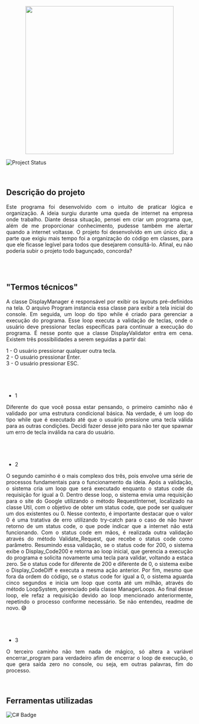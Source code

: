 <div align="center">
  <img src="https://github.com/user-attachments/assets/fed99059-1d03-491d-8f5d-be8733836961" width="400px">
</div>


![Project Status](https://img.shields.io/badge/Status-Concluído-success?style=for-the-badge&color=003F6C)

<br>

## Descrição do projeto 
<p align="justify">
Este programa foi desenvolvido com o intuito de praticar lógica e organização. A ideia surgiu durante uma queda de internet na empresa onde trabalho. Diante dessa situação, pensei em criar um programa que, além de me proporcionar conhecimento, pudesse também me alertar quando a internet voltasse. O projeto foi desenvolvido em um único dia; a parte que exigiu mais tempo foi a organização do código em classes, para que ele ficasse legível para todos que desejarem consultá-lo. Afinal, eu não poderia subir o projeto todo bagunçado, concorda?
</p>

<br>

<br>

## "Termos técnicos"
<p align="justify">
A classe DisplayManager é responsável por exibir os layouts pré-definidos na tela. O arquivo Program instancia essa classe para exibir a tela inicial do console. Em seguida, um loop do tipo while é criado para gerenciar a execução do programa. Esse loop executa a validação de teclas, onde o usuário deve pressionar teclas específicas para continuar a execução do programa. É nesse ponto que a classe DisplayValidator entra em cena. Existem três possibilidades a serem seguidas a partir daí:
</p>
1 - O usuário pressionar qualquer outra tecla. <br>
2 - O usuário pressionar Enter. <br>
3 - O usuário pressionar ESC. <br>

#
<br>

- 1
<p align="justify">
Diferente do que você possa estar pensando, o primeiro caminho não é validado por uma estrutura condicional básica. Na verdade, é um loop do tipo while que é executado até que o usuário pressione uma tecla válida para as outras condições. Decidi fazer desse jeito para não ter que spawnar um erro de tecla inválida na cara do usuário.
</p>

#
<br>

- 2
<p align="justify">
O segundo caminho é o mais complexo dos três, pois envolve uma série de processos fundamentais para o funcionamento da ideia. Após a validação, o sistema cria um loop que será executado enquanto o status code da requisição for igual a 0. Dentro desse loop, o sistema envia uma requisição para o site do Google utilizando o método RequestInternet, localizado na classe Util, com o objetivo de obter um status code, que pode ser qualquer um dos existentes ou 0. Nesse contexto, é importante destacar que o valor 0 é uma tratativa de erro utilizando try-catch para o caso de não haver retorno de um status code, o que pode indicar que a internet não está funcionando. Com o status code em mãos, é realizada outra validação através do método Validate_Request, que recebe o status code como parâmetro. Resumindo essa validação, se o status code for 200, o sistema exibe o Display_Code200 e retorna ao loop inicial, que gerencia a execução do programa e solicita novamente uma tecla para validar, voltando a estaca zero. Se o status code for diferente de 200 e diferente de 0, o sistema exibe o Display_CodeDiff e executa a mesma ação anterior. Por fim, mesmo que fora da ordem do código, se o status code for igual a 0, o sistema aguarda cinco segundos e inicia um loop que conta até um milhão, através do método LoopSystem, gerenciado pela classe ManagerLoops. Ao final desse loop, ele refaz a requisição devido ao loop mencionado anteriormente, repetindo o processo conforme necessário. Se não entendeu, readme de novo. 😅 
</p>

#
<br>

- 3
<p align="justify">
O terceiro caminho não tem nada de mágico, só altera a variável encerrar_program para verdadeiro afim de encerrar o loop de execução, o que gera saída zero no console, ou seja, em outras palavras, fim do processo.
</p>

<br>

## Ferramentas utilizadas
![C# Badge](https://img.shields.io/badge/C%23-8A2BE2.svg?style=for-the-badge&logo=c-sharp&logoColor=white)

<br>

